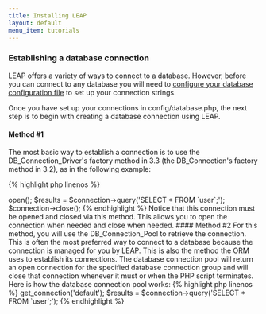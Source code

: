 ```yaml
---
title: Installing LEAP
layout: default
menu_item: tutorials
---
```


### Establishing a database connection

LEAP offers a variety of ways to connect to a database. However, before you can connect to any database you will need to [configure your database configuration file](/tutorials/setting-up-a-database-connection) to set up your connection strings.

Once you have set up your connections in config/database.php, the next step is to begin with creating a database connection using LEAP.

#### Method #1

The most basic way to establish a connection is to use the DB_Connection_Driver's factory method in 3.3 (the DB_Connection's factory method in 3.2), as in the following example:

{% highlight php linenos %}
<?php
$connection = DB_Connection_Driver::factory('default');
$connection->open();
$results = $connection->query('SELECT * FROM `user`;');
$connection->close();
{% endhighlight %}

Notice that this connection must be opened and closed via this method. This allows you to open the connection when needed and close when needed.

#### Method #2

For this method, you will use the DB_Connection_Pool to retrieve the connection. This is often the most preferred way to connect to a database because the connection is managed for you by LEAP. This is also the method the ORM uses to establish its connections.

The database connection pool will return an open connection for the specified database connection group and will close that connection whenever it must or when the PHP script terminates. Here is how the database connection pool works:

{% highlight php linenos %}
<?php
$connection = DB_Connection_Pool::instance()->get_connection('default');
$results = $connection->query('SELECT * FROM `user`;');
{% endhighlight %}